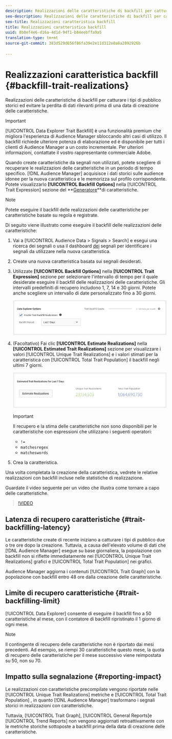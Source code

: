 ```yaml
---
description: Realizzazioni delle caratteristiche di backfill per catturare i tipi di pubblico storici ed evitare la perdita di dati rilevanti prima di una data di creazione delle caratteristiche.
seo-description: Realizzazioni delle caratteristiche di backfill per catturare i tipi di pubblico storici ed evitare la perdita di dati rilevanti prima di una data di creazione delle caratteristiche.
seo-title: Realizzazioni caratteristica backfill
title: Realizzazioni caratteristica backfill
uuid: 8b0ef4e6-d16a-4d1d-94f1-b84eebffa9a5
translation-type: tm+mt
source-git-commit: 383d529d656f86fa39e2e11d312e8a8a2092926b

---
```



# Realizzazioni caratteristica backfill {#backfill-trait-realizations}

Realizzazioni delle caratteristiche di backfill per catturare i tipi di pubblico storici ed evitare la perdita di dati rilevanti prima di una data di creazione delle caratteristiche.

>[!IMPORTANT]
>
> [!UICONTROL Data Explorer Trait Backfill] è una funzionalità premium che migliora l&#39;esperienza di Audience Manager sbloccando altri casi di utilizzo. Il backfill richiede ulteriore potenza di elaborazione ed è disponibile per tutti i clienti di Audience Manager a un costo incrementale. Per ulteriori informazioni, contattate il vostro rappresentante commerciale Adobe.

Quando create caratteristiche da segnali non utilizzati, potete scegliere di recuperare le realizzazioni delle caratteristiche in un periodo di tempo specifico. [!DNL Audience Manager] acquisisce i dati storici sulle audience idonee per la nuova caratteristica e le memorizza sul profilo corrispondente. Potete visualizzarlo **[!UICONTROL Backfill Options]** nella [!UICONTROL Trait Expression] sezione del **[Generatore](../../features/traits/about-trait-builder.md)**di caratteristiche.

>[!NOTE]
>
>Potete eseguire il backfill delle realizzazioni delle caratteristiche per caratteristiche basate su regola e registrate.

Di seguito viene illustrato come eseguire il backfill delle realizzazioni delle caratteristiche:

1. Vai a [!UICONTROL Audience Data > Signals > Search] e esegui una ricerca dei segnali o usa il dashboard [dei](../../features/data-explorer/data-explorer-signals-dashboard.md) segnali per identificare i segnali da utilizzare nella nuova caratteristica.
1. Create una nuova caratteristica basata sui segnali desiderati.
1. Utilizzate **[!UICONTROL Backfill Options]** nella **[!UICONTROL Trait Expression]** sezione per selezionare l&#39;intervallo di tempo per il quale desiderate eseguire il backfill delle realizzazioni delle caratteristiche. Gli intervalli predefiniti di recupero includono 1, 7, 14 e 30 giorni. Potete anche scegliere un intervallo di date personalizzato fino a 30 giorni.

   ![trait-backfill](assets/signals-trait-backfill.png)

1. (Facoltativo) Fai clic **[!UICONTROL Estimate Realizations]** nella **[!UICONTROL Estimated Trait Realizations]** sezione per visualizzare i valori [!UICONTROL Unique Trait Realizations] e i valori stimati per la caratteristica con [!UICONTROL Total Trait Population] il backfill negli ultimi 7 giorni.

   ![stime-caratteristiche-realizzazioni](assets/estimate-trait-realizations.png)

   >[!IMPORTANT]
   >
   >Il recupero e la stima delle caratteristiche non sono disponibili per le caratteristiche con espressioni che utilizzano i seguenti operatori:
   >    * `!=`
   >    * `matchesregex`
   >    * `matcheswords`

1. Crea la caratteristica.

Una volta completata la creazione della caratteristica, vedrete le relative realizzazioni con backfill incluse nelle statistiche di realizzazione.

Guardate il video seguente per un video che illustra come tornare a capo delle caratteristiche.

>[!VIDEO](https://video.tv.adobe.com/v/25169/)

## Latenza di recupero caratteristiche {#trait-backfilling-latency}

Le caratteristiche create di recente iniziano a catturare i tipi di pubblico due o tre ore dopo la creazione. Tuttavia, a causa dell&#39;elevato volume di dati che [!DNL Audience Manager] esegue su base giornaliera, la popolazione con backfill non si riflette immediatamente nei [!UICONTROL Unique Trait Realizations] grafici e [!UICONTROL Total Trait Population] nei grafici.

Audience Manager aggiorna i contenuti [!UICONTROL Trait Graph] con la popolazione con backfill entro 48 ore dalla creazione delle caratteristiche.

## Limite di recupero caratteristiche {#trait-backfilling-limit}

[!UICONTROL Data Explorer] consente di eseguire il backfill fino a 50 caratteristiche al mese, con il contatore di backfill ripristinato il 1 giorno di ogni mese.

>[!NOTE]
>
>Il contingente di recupero delle caratteristiche non è riportato dai mesi precedenti. Ad esempio, se riempi 30 caratteristiche questo mese, la quota di recupero delle caratteristiche per il mese successivo viene reimpostata su 50, non su 70.

## Impatto sulla segnalazione {#reporting-impact}

Le realizzazioni con caratteristiche precompilate vengono riportate nelle [!UICONTROL Unique Trait Realizations] metriche e [!UICONTROL Total Trait Population] , in quanto [!DNL Audience Manager] trasformano i segnali storici in realizzazioni con caratteristiche.

Tuttavia, [!UICONTROL Trait Graph], [!UICONTROL General Reports]e [!UICONTROL Trend Reports] non vengono aggiornati retroattivamente con le metriche storiche sottoposte a backfill prima della data di creazione delle caratteristiche.
